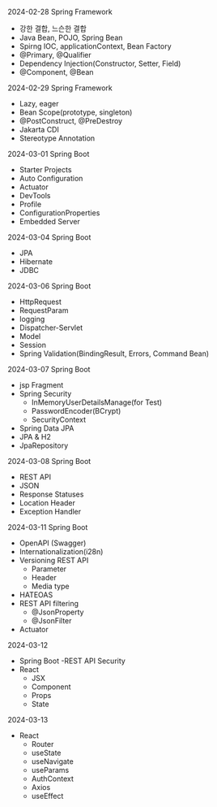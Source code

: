 2024-02-28 Spring Framework
- 강한 결합, 느슨한 결합
- Java Bean, POJO, Spring Bean
- Spirng IOC, applicationContext, Bean Factory
- @Primary, @Qualifier
- Dependency Injection(Constructor, Setter, Field)
- @Component, @Bean

2024-02-29 Spring Framework
- Lazy, eager
- Bean Scope(prototype, singleton)
- @PostConstruct, @PreDestroy
- Jakarta CDI
- Stereotype Annotation

2024-03-01 Spring Boot
- Starter Projects
- Auto Configuration
- Actuator
- DevTools
- Profile
- ConfigurationProperties
- Embedded Server
  
2024-03-04 Spring Boot
- JPA
- Hibernate
- JDBC

2024-03-06 Spring Boot
- HttpRequest
- RequestParam
- logging
- Dispatcher-Servlet
- Model
- Session
- Spring Validation(BindingResult, Errors, Command Bean)

2024-03-07 Spring Boot
- jsp Fragment
- Spring Security
    - InMemoryUserDetailsManage(for Test)
    - PasswordEncoder(BCrypt)
    - SecurityContext
- Spring Data JPA
- JPA & H2
- JpaRepository

2024-03-08 Spring Boot
- REST API
- JSON
- Response Statuses
- Location Header
- Exception Handler

2024-03-11 Spring Boot
- OpenAPI (Swagger)
- Internationalization(i28n)
- Versioning REST API
  - Parameter
  - Header
  - Media type
- HATEOAS
- REST API filtering
  - @JsonProperty
  - @JsonFilter
- Actuator

2024-03-12
- Spring Boot
  -REST API Security
- React
  - JSX
  - Component
  - Props
  - State

2024-03-13
- React
  - Router
   - useState
   - useNavigate
   - useParams
   - AuthContext
   - Axios
   - useEffect
